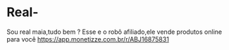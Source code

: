 # Real-
Sou real maia,tudo bem ? Esse e o robô afiliado,ele vende produtos online para você https://app.monetizze.com.br/r/ABJ16875831 
